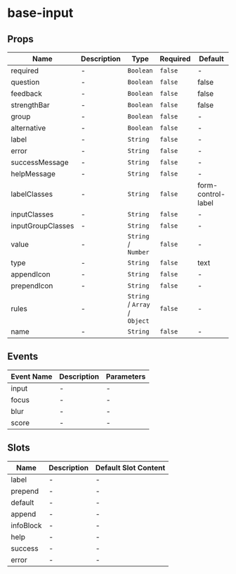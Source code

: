 # base-input

## Props

<!-- @vuese:base-input:props:start -->
|Name|Description|Type|Required|Default|
|---|---|---|---|---|
|required|-|`Boolean`|`false`|-|
|question|-|`Boolean`|`false`|false|
|feedback|-|`Boolean`|`false`|false|
|strengthBar|-|`Boolean`|`false`|false|
|group|-|`Boolean`|`false`|-|
|alternative|-|`Boolean`|`false`|-|
|label|-|`String`|`false`|-|
|error|-|`String`|`false`|-|
|successMessage|-|`String`|`false`|-|
|helpMessage|-|`String`|`false`|-|
|labelClasses|-|`String`|`false`|form-control-label|
|inputClasses|-|`String`|`false`|-|
|inputGroupClasses|-|`String`|`false`|-|
|value|-|`String` /  `Number`|`false`|-|
|type|-|`String`|`false`|text|
|appendIcon|-|`String`|`false`|-|
|prependIcon|-|`String`|`false`|-|
|rules|-|`String` /  `Array` /  `Object`|`false`|-|
|name|-|`String`|`false`|-|

<!-- @vuese:base-input:props:end -->


## Events

<!-- @vuese:base-input:events:start -->
|Event Name|Description|Parameters|
|---|---|---|
|input|-|-|
|focus|-|-|
|blur|-|-|
|score|-|-|

<!-- @vuese:base-input:events:end -->


## Slots

<!-- @vuese:base-input:slots:start -->
|Name|Description|Default Slot Content|
|---|---|---|
|label|-|-|
|prepend|-|-|
|default|-|-|
|append|-|-|
|infoBlock|-|-|
|help|-|-|
|success|-|-|
|error|-|-|

<!-- @vuese:base-input:slots:end -->


